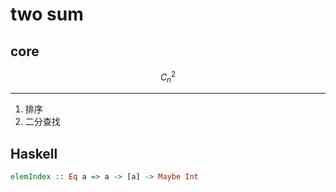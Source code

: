 # two sum

## core

$$C_n^2$$

---

1. 排序
2. 二分查找

## Haskell

```hs
elemIndex :: Eq a => a -> [a] -> Maybe Int
```
